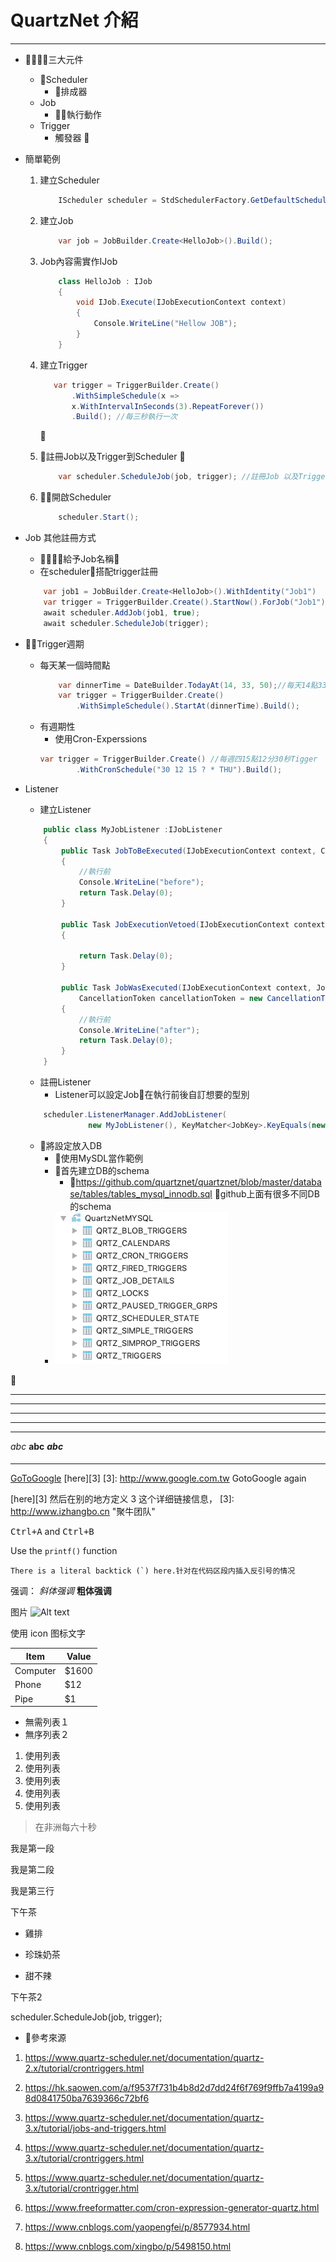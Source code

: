 # QuartzNet 介紹 #
---
- 三大元件
    - Scheduler
        - 排成器
    - Job
        - 執行動作
    - Trigger  
        - 觸發器 
       

-  簡單範例
    1. 建立Scheduler
        ```csharp
            IScheduler scheduler = StdSchedulerFactory.GetDefaultScheduler();`
        ```
    2. 建立Job
        ```csharp
            var job = JobBuilder.Create<HelloJob>().Build();
        ```
    3. Job內容需實作IJob

        ```csharp
            class HelloJob : IJob
            {
                void IJob.Execute(IJobExecutionContext context)
                {
                    Console.WriteLine("Hellow JOB");
                }
            }
        ```

    4. 建立Trigger

         ```csharp
            var trigger = TriggerBuilder.Create()
                .WithSimpleSchedule(x =>
                x.WithIntervalInSeconds(3).RepeatForever())
                .Build(); //每三秒執行一次
        ```
        
    
    5. 註冊Job以及Trigger到Scheduler
      
        ```csharp
            var scheduler.ScheduleJob(job, trigger); //註冊Job 以及Trigger 到 Scheduler
        ```
    
    6. 開啟Scheduler 
        ```csharp
            scheduler.Start();
        ```
- Job 其他註冊方式
    - 給予Job名稱
    - 在scheduler搭配trigger註冊
    ```csharp
        var job1 = JobBuilder.Create<HelloJob>().WithIdentity("Job1")
        var trigger = TriggerBuilder.Create().StartNow().ForJob("Job1").Build();
        await scheduler.AddJob(job1, true);
        await scheduler.ScheduleJob(trigger);
    ```


- Trigger週期
    - 每天某一個時間點
        ```csharp
            var dinnerTime = DateBuilder.TodayAt(14, 33, 50);//每天14點33分50秒是晚餐時間
            var trigger = TriggerBuilder.Create()
                .WithSimpleSchedule().StartAt(dinnerTime).Build();
        ```
    - 有週期性
        - 使用Cron-Experssions 
        ```csharp
        var trigger = TriggerBuilder.Create() //每週四15點12分30秒Tigger
                .WithCronSchedule("30 12 15 ? * THU").Build();
        ```

- Listener
    - 建立Listener
    ```csharp
        public class MyJobListener :IJobListener
        {
            public Task JobToBeExecuted(IJobExecutionContext context, CancellationToken cancellationToken = new CancellationToken())
            {
                //執行前
                Console.WriteLine("before");
                return Task.Delay(0);
            }

            public Task JobExecutionVetoed(IJobExecutionContext context, CancellationToken cancellationToken = new CancellationToken())
            {
                
                return Task.Delay(0);
            }

            public Task JobWasExecuted(IJobExecutionContext context, JobExecutionException jobException,
                CancellationToken cancellationToken = new CancellationToken())
            {
                //執行前
                Console.WriteLine("after");
                return Task.Delay(0);
            }
        }
    ```
      
    - 註冊Listener
        - Listener可以設定Job在執行前後自訂想要的型別

    ```csharp       
        scheduler.ListenerManager.AddJobListener(
                  new MyJobListener(), KeyMatcher<JobKey>.KeyEquals(new JobKey("Job1")));
    ```
    - 將設定放入DB
        - 使用MySDL當作範例
        - 首先建立DB的schema
            - https://github.com/quartznet/quartznet/blob/master/database/tables/tables_mysql_innodb.sql github上面有很多不同DB的schema
        -  ![DBSchema](https://github.com/otot333/QuartznetLab/blob/master/Dbschema.png)

    



    

    
    



---
---

---
---
---
*abc*
**abc**
***abc***
####
----
[GoToGoogle](http://www.google.com.tw, "我是谷歌")
[here][3]
[3]: http://www.google.com.tw GotoGoogle again

[here][3]
然后在别的地方定义 3 这个详细链接信息，
[3]: http://www.izhangbo.cn "聚牛团队"

<kbd>Ctrl+A</kbd> and <kbd>Ctrl+B</kbd>

Use the `printf()` function

``There is a literal backtick (`) here.针对在代码区段内插入反引号的情况`` 

强调：
*斜体强调*
**粗体强调**

 图片
![Alt text](http://www.izhangbo.cn/wp-content/themes/minty/img/logo.png "Optional title")

使用 icon 图标文字
<i class="icon-cog"></i>

Item         | Value
------------ | ---
Computer     | $1600
Phone        | $12
Pipe         | $1

- 無需列表１
- 無序列表２

1. 使用列表
2. 使用列表
3. 使用列表
4. 使用列表
5. 使用列表

> 在非洲每六十秒

我是第一段

我是第二段  

我是第三行

下午茶
* 雞排
+ 珍珠奶茶
- 甜不辣


下午茶2

scheduler.ScheduleJob(job, trigger);

- 參考來源


1. https://www.quartz-scheduler.net/documentation/quartz-2.x/tutorial/crontriggers.html

2. https://hk.saowen.com/a/f9537f731b4b8d2d7dd24f6f769f9ffb7a4199a98d0841750ba7639366c72bf6

3. https://www.quartz-scheduler.net/documentation/quartz-3.x/tutorial/jobs-and-triggers.html

4. https://www.quartz-scheduler.net/documentation/quartz-3.x/tutorial/crontriggers.html

5. https://www.quartz-scheduler.net/documentation/quartz-3.x/tutorial/crontrigger.html

6. https://www.freeformatter.com/cron-expression-generator-quartz.html
7. https://www.cnblogs.com/yaopengfei/p/8577934.html
8. https://www.cnblogs.com/xingbo/p/5498150.html
